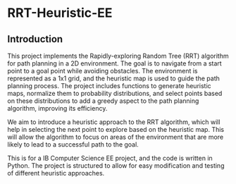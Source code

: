 # RRT-Heuristic-EE

## Introduction

This project implements the Rapidly-exploring Random Tree (RRT) algorithm for path planning in a 2D environment. The goal is to navigate from a start point to a goal point while avoiding obstacles. The environment is represented as a 1x1 grid, and the heuristic map is used to guide the path planning process. The project includes functions to generate heuristic maps, normalize them to probability distributions, and select points based on these distributions to add a greedy aspect to the path planning algorithm, improving its efficiency.

We aim to introduce a heuristic approach to the RRT algorithm, which will help in selecting the next point to explore based on the heuristic map. This will allow the algorithm to focus on areas of the environment that are more likely to lead to a successful path to the goal.

This is for a IB Computer Science EE project, and the code is written in Python. The project is structured to allow for easy modification and testing of different heuristic approaches.